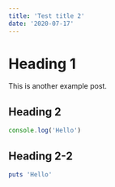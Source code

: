 ```yaml
---
title: 'Test title 2'
date: '2020-07-17'
---
```


# Heading 1

This is another example post.

## Heading 2

```ts
console.log('Hello')
```

## Heading 2-2

```ruby
puts 'Hello'
```
